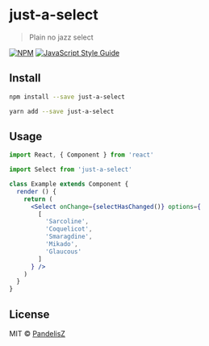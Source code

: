 # just-a-select

> Plain no jazz select

[![NPM](https://img.shields.io/npm/v/just-a-select.svg)](https://www.npmjs.com/package/just-a-select) [![JavaScript Style Guide](https://img.shields.io/badge/code_style-standard-brightgreen.svg)](https://standardjs.com)

## Install

```bash
npm install --save just-a-select
```

```bash
yarn add --save just-a-select
```

## Usage

```jsx
import React, { Component } from 'react'

import Select from 'just-a-select'

class Example extends Component {
  render () {
    return (
      <Select onChange={selectHasChanged()} options={
        [
          'Sarcoline',
          'Coquelicot',
          'Smaragdine',
          'Mikado',
          'Glaucous'
        ]
      } />
    )
  }
}
```

## License

MIT © [PandelisZ](https://github.com/PandelisZ)
